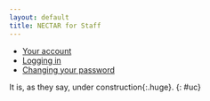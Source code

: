 ```yaml
---
layout: default
title: NECTAR for Staff
---
```


- [Your account](account.html)
- [Logging in](logging-in.html)
- [Changing your password](changing-your-password.html)

It is, as they say, under construction{:.huge}.
{: #uc}
